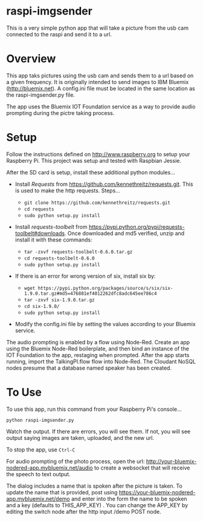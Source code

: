 # raspi-imgsender
This is a very simple python app that will take a picture from the usb cam connected to the raspi and send it to a url.

# Overview
This app taks pictures using the usb cam and sends them to a url based on a given frequency. It is originally intended to send images to IBM Bluemix (http://bluemix.net). A config.ini file must be located in the same location as the raspi-imgsender.py file.

The app uses the Bluemix IOT Foundation service as a way to provide audio prompting during the pictre taking process.

#  Setup
Follow the instructions defined on http://www.raspberry.org to setup your Raspberry Pi. This project was setup and tested with Raspbian Jessie. 

After the SD card is setup, install these additional python modules...

* Install *Requests* from https://github.com/kennethreitz/requests.git. This is used to make the http requests. Steps...
    * ``git clone https://github.com/kennethreitz/requests.git``
    * ``cd requests``
    * ``sudo python setup.py install``

* Install *requests-toolbelt* from https://pypi.python.org/pypi/requests-toolbelt#downloads. Once downloaded and md5 verified, unzip and install it with these commands:
    * ``tar -zxvf requests-toolbelt-0.6.0.tar.gz``
    * ``cd requests-toolbelt-0.6.0``
    * ``sudo python setup.py install``

* If there is an error for wrong version of six, install six by:
    * ``wget https://pypi.python.org/packages/source/s/six/six-1.9.0.tar.gz#md5=476881ef4012262dfc8adc645ee786c4``
    * ``tar -zxvf six-1.9.0.tar.gz``
    * ``cd six-1.9.0/``
    * ``sudo python setup.py install``

* Modify the config.ini file by setting the values according to your Bluemix service.

The audio prompting is enabled by a flow using Node-Red. Create an app using the Bluemix Node-Red boilerplate, and then bind an instance of the IOT Foundation to the app, restaging when prompted. After the app starts running, import the TalkingPI.flow flow into Node-Red. The Cloudant NoSQL nodes presume that a database named speaker has been created.


# To Use

To use this app, run this command from your Raspberry Pi's console...

```python raspi-imgsender.py```

Watch the output. If there are errors, you will see them. If not, you will see output saying images are taken, uploaded, and the new url.

To stop the app, use ```Ctrl-C```

For audio prompting of the photo process, open the url: http://your-bluemix-nodered-app.mybluemix.net/audio to create a websocket that will receive the speech to text output. 

The dialog includes a name that is spoken after the picture is taken. To update the name that is provided, post using https://your-bluemix-nodered-app.mybluemix.net/demo and enter into the form the name to be spoken and a key (defaults to THIS_APP_KEY) . You can change the APP_KEY by editing the switch node after the http input /demo POST node.



